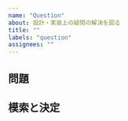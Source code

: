```yaml
---
name: "Question"
about: 設計・実装上の疑問の解決を図る
title: ""
labels: "question"
assignees: ""
---
```


## 問題

<!-- 問題点・解決したいことを書く -->

## 模索と決定

<!-- 問題に対する考え, 試したこと, その結果を書く -->
